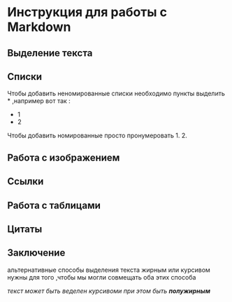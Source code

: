 # Инструкция для работы с Markdown

## Выделение текста

## Списки

Чтобы добавить неномированные списки необходимо пункты выделить * ,например вот так :
* 1
* 2

Чтобы добавить номированные просто пронумеровать 
1. 
2. 

## Работа с изображением

## Ссылки

## Работа с таблицами

## Цитаты 

## Заключение 

альтернативные способы выделения текста жирным или курсивом нужны для того ,чтобы мы могли совмещать оба этих способа 

_текст может быть веделен курсивоми при этом быть **полужирным**_